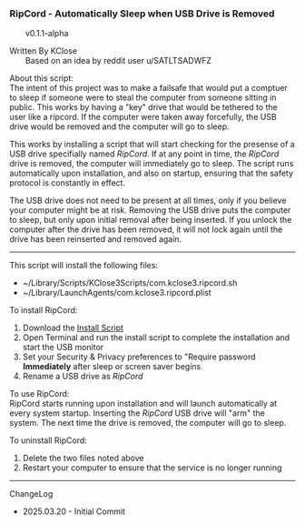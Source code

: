 ### RipCord - Automatically Sleep when USB Drive is Removed
&emsp;&emsp;v0.1.1-alpha

Written By KClose<br>
&emsp;&emsp;Based on an idea by reddit user u/SATLTSADWFZ

About this script:<br>
The intent of this project was to make a failsafe that would put a comptuer to sleep if someone were to steal the computer from someone sitting in public. This works by having a "key" drive that would be tethered to the user like a ripcord. If the computer were taken away forcefully, the USB drive would be removed and the computer will go to sleep. 

This works by installing a script that will start checking for the presense of a USB drive specifially named *RipCord*. If at any point in time, the *RipCord* drive is removed, the computer will immediately go to sleep. The script runs automatically upon installation, and also on startup, ensuring that the safety protocol is constantly in effect. 

The USB drive does not need to be present at all times, only if you believe your computer might be at risk. Removing the USB drive puts the computer to sleep, but only upon initial removal after being inserted. If you unlock the computer after the drive has been removed, it will not lock again until the drive has been reinserted and removed again.

---
This script will install the following files:
- ~/Library/Scripts/KClose3Scripts/com.kclose3.ripcord.sh
- ~/Library/LaunchAgents/com.kclose3.ripcord.plist

To install RipCord:
1. Download the [Install Script](https://github.com/kclose3/RipCord/blob/72ece31c56cca98751c5962174ba415c03544a78/Ripcord.sh)
2. Open Terminal and run the install script to complete the installation and start the USB monitor
3. Set your Security & Privacy preferences to "Require password **Immediately** after sleep or screen saver begins
4. Rename a USB drive as *RipCord*

To use RipCord:<br>
RipCord starts running upon installation and will launch automatically at every system startup. Inserting the *RipCord* USB drive will "arm" the system. The next time the drive is removed, the computer will go to sleep.

To uninstall RipCord:
1. Delete the two files noted above
2. Restart your computer to ensure that the service is no longer running

---
ChangeLog
- 2025.03.20	-	Initial Commit
